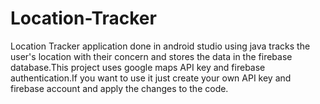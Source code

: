 # Location-Tracker 
Location Tracker application done in android studio using java tracks the user's location with their concern and stores the data in the firebase database.This project uses google maps API key and firebase authentication.If you want to use it just create your own API key and firebase account and apply the changes to the code.

